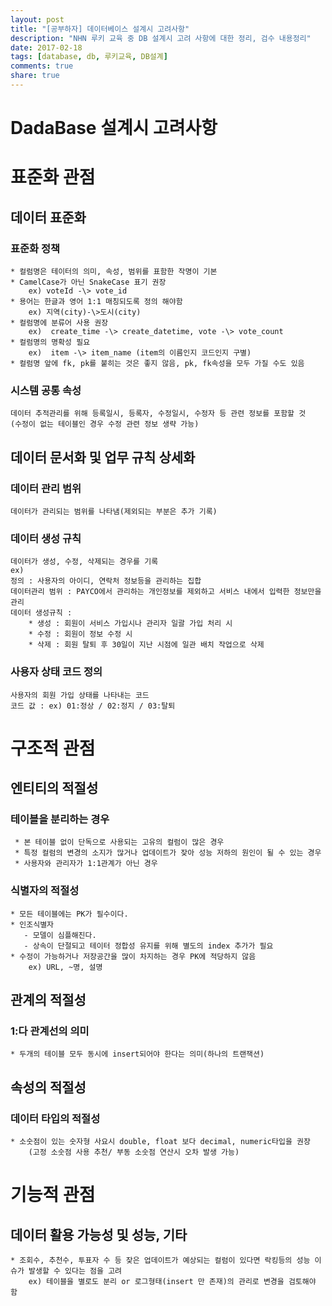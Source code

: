 ```yaml
---
layout: post
title: "[공부하자] 데이터베이스 설계시 고려사항"
description: "NHN 루키 교육 중 DB 설계시 고려 사항에 대한 정리, 검수 내용정리"
date: 2017-02-18
tags: [database, db, 루키교육, DB설계]
comments: true
share: true
---
```


# DadaBase 설계시 고려사항
# 표준화 관점
## 데이터 표준화
### 표준화 정책
```
* 컬럼명은 테이터의 의미, 속성, 범위를 표함한 작명이 기본
* CamelCase가 아닌 SnakeCase 표기 권장 
    ex) voteId -\> vote_id
* 용어는 한글과 영어 1:1 매칭되도록 정의 해야함 
    ex) 지역(city)-\>도시(city)
* 컬럼명에 분류어 사용 권장 
    ex)  create_time -\> create_datetime, vote -\> vote_count
* 컬럼명의 명확성 필요
    ex)  item -\> item_name (item의 이름인지 코드인지 구별)
* 컬럼명 앞에 fk, pk를 붙히는 것은 좋지 않음, pk, fk속성을 모두 가질 수도 있음
```
### 시스템 공통 속성
```
데이터 추적관리를 위해 등록일시, 등록자, 수정일시, 수정자 등 관련 정보를 포함할 것
(수정이 없는 테이블인 경우 수정 관련 정보 생략 가능)
```
## 데이터 문서화 및 업무 규칙 상세화
### 데이터 관리 범위
```
데이터가 관리되는 범위를 나타냄(제외되는 부분은 추가 기록)
```
### 데이터 생성 규칙
```
데이터가 생성, 수정, 삭제되는 경우를 기록
ex)
정의 : 사용자의 아이디, 연락처 정보등을 관리하는 집합
데이터관리 범위 : PAYCO에서 관리하는 개인정보를 제외하고 서비스 내에서 입력한 정보만을 관리
데이터 생성규칙 : 
    * 생성 : 회원이 서비스 가입시나 관리자 일괄 가입 처리 시
    * 수정 : 회원이 정보 수정 시
    * 삭제 : 회원 탈퇴 후 30일이 지난 시점에 일관 배치 작업으로 삭제
```
### 사용자 상태 코드 정의
```
사용자의 회원 가입 상태를 나타내는 코드
코드 값 : ex) 01:정상 / 02:정지 / 03:탈퇴
```
# 구조적 관점
## 엔티티의 적절성
### 테이블을 분리하는 경우
```
 * 본 테이블 없이 단독으로 사용되는 고유의 컬럼이 많은 경우
 * 특정 컬럼의 변경의 소지가 많거나 업데이트가 잦아 성능 저하의 원인이 될 수 있는 경우
 * 사용자와 관리자가 1:1관계가 아닌 경우
```
### 식별자의 적절성
```
* 모든 테이블에는 PK가 필수이다.
* 인조식별자 
   - 모델이 심플해진다.
   - 상속이 단절되고 테이터 정합성 유지를 위해 별도의 index 추가가 필요
* 수정이 가능하거나 저장공간을 많이 차지하는 경우 PK에 적당하지 않음
    ex) URL, ~명, 설명
```
## 관계의 적절성
### 1:다 관계선의 의미
```
* 두개의 테이블 모두 동시에 insert되어야 한다는 의미(하나의 트랜잭션)
```
## 속성의 적절성
### 데이터 타입의 적절성
```
* 소숫점이 있는 숫자형 사요시 double, float 보다 decimal, numeric타입을 권장
    (고정 소숫점 사용 추천/ 부동 소숫점 연산시 오차 발생 가능)
```
# 기능적 관점
## 데이터 활용 가능성 및 성능, 기타
```
* 조회수, 추천수, 투표자 수 등 잦은 업데이트가 예상되는 컬럼이 있다면 락킹등의 성능 이슈가 발생할 수 있다는 점을 고려
    ex) 테이블을 별로도 분리 or 로그형태(insert 만 존재)의 관리로 변경을 검토해야 함
```

